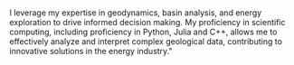 ### 
I leverage my expertise in geodynamics, 
basin analysis, and energy exploration to drive informed 
decision making. My proficiency in scientific 
computing, including proficiency in Python, Julia and C++,
allows me to effectively analyze and interpret complex 
geological data, contributing to innovative solutions 
in the energy industry."


<!--
**eakneller/eakneller** is a ✨ _special_ ✨ repository because its `README.md` (this file) appears on your GitHub profile.

Here are some ideas to get you started:

- 🔭 I’m currently working on ...
- 🌱 I’m currently learning ...
- 👯 I’m looking to collaborate on ...
- 🤔 I’m looking for help with ...
- 💬 Ask me about ...
- 📫 How to reach me: ...
- 😄 Pronouns: ...
- ⚡ Fun fact: ...
-->
